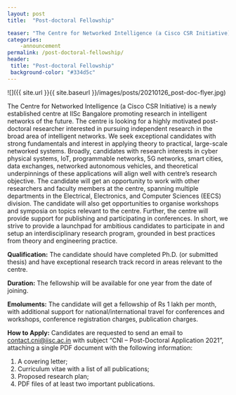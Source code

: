 ```yaml
---
layout: post
title:  "Post-doctoral Fellowship"

teaser: "The Centre for Networked Intelligence (a Cisco CSR Initiative) is a newly established centre at IISc Bangalore promoting research in intelligent networks of the future. The centre is looking for a highly motivated post-doctoral researcher interested in pursuing independent research in the broad area of intelligent networks." 
categories:
    -announcement 
permalink: /post-doctoral-fellowship/
header:
 title: "Post-doctoral Fellowship"
 background-color: "#334d5c"
---
```

![]({{ site.url }}{{ site.baseurl }}/images/posts/20210126_post-doc-flyer.jpg)

The Centre for Networked Intelligence (a Cisco CSR Initiative) is a newly established centre at IISc Bangalore promoting research in intelligent networks of the future. The centre is looking for a highly motivated post-doctoral researcher interested in pursuing independent research in the broad area of intelligent networks. We seek exceptional candidates with strong fundamentals and interest in applying theory to practical, large-scale networked systems. Broadly, candidates with research interests in cyber physical systems, IoT, programmable networks, 5G networks, smart cities, data exchanges, networked autonomous vehicles, and theoretical underpinnings of these applications will align well with centre’s research objective. The candidate will get an opportunity to work with other researchers and faculty members at the centre, spanning multiple departments in the Electrical, Electronics, and Computer Sciences (EECS) division. The candidate will also get opportunities to organise workshops and symposia on topics relevant to the centre.
Further, the centre will provide support for publishing and participating in conferences. In short, we strive to provide a launchpad for ambitious candidates to participate in and setup an interdisciplinary research program, grounded in best practices from theory and engineering practice.

**Qualification:** The candidate should have completed Ph.D. (or submitted thesis) and have exceptional research track record in areas relevant to the centre.

**Duration:** The fellowship will be available for one year from the date of joining.

**Emoluments:** The candidate will get a fellowship of Rs 1 lakh per month, with additional support for national/international travel for conferences and workshops, conference registration charges, publication charges.

**How to Apply:** Candidates are requested to send an email to contact.cni@iisc.ac.in with subject “CNI – Post-Doctoral Application 2021”, attaching a single PDF document with the following information:
<ol style="list-style-type:decimal;">
    <li>A covering letter;</li>
    <li>Curriculum vitae with a list of all publications;</li>
    <li>Proposed research plan;</li>
    <li>PDF files of at least two important publications.</li>
</ol>

